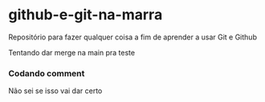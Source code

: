 # github-e-git-na-marra
Repositório para fazer qualquer coisa a fim de aprender a usar Git e Github

Tentando dar merge na main pra teste

### Codando comment
Não sei se isso vai dar certo
